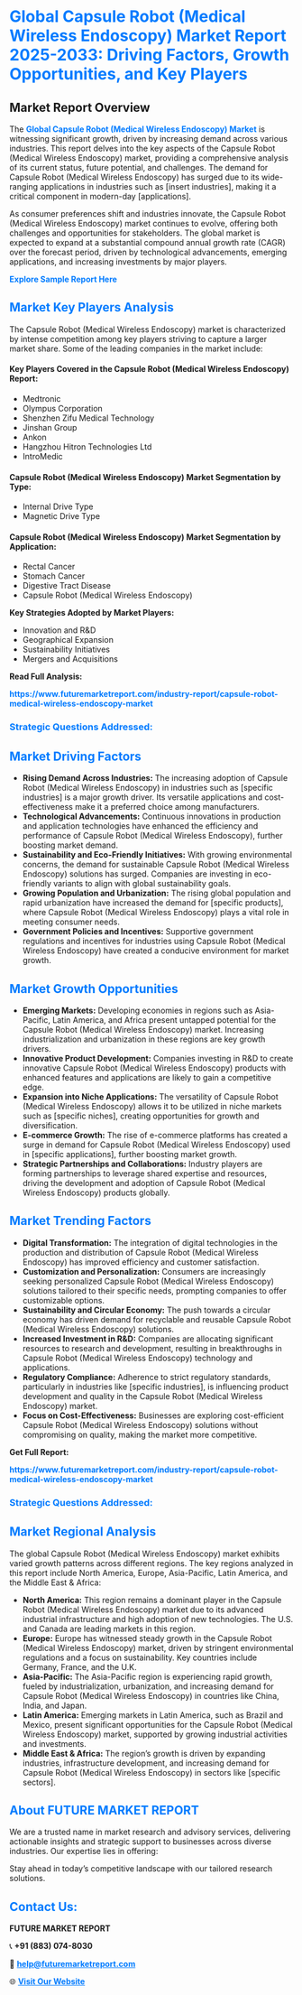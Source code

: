 <h1 style="color: #007BFF;">Global Capsule Robot (Medical Wireless Endoscopy) Market Report 2025-2033: Driving Factors, Growth Opportunities, and Key Players</h1>

<section id="overview">
<h2>Market Report Overview</h2>
<p>The <a href="https://www.futuremarketreport.com/industry-report/capsule-robot-medical-wireless-endoscopy-market" style="color: #007BFF; text-decoration: none;"><strong>Global Capsule Robot (Medical Wireless Endoscopy) Market</strong></a> is witnessing significant growth, driven by increasing demand across various industries. This report delves into the key aspects of the Capsule Robot (Medical Wireless Endoscopy) market, providing a comprehensive analysis of its current status, future potential, and challenges. The demand for Capsule Robot (Medical Wireless Endoscopy) has surged due to its wide-ranging applications in industries such as [insert industries], making it a critical component in modern-day [applications].</p>
<p>As consumer preferences shift and industries innovate, the Capsule Robot (Medical Wireless Endoscopy) market continues to evolve, offering both challenges and opportunities for stakeholders. The global market is expected to expand at a substantial compound annual growth rate (CAGR) over the forecast period, driven by technological advancements, emerging applications, and increasing investments by major players.</p>
</section>

<section id="overview">
<p><a href="https://www.futuremarketreport.com/request-sample/reportId=126964" style="color: #007BFF; text-decoration: none;"><strong>Explore Sample Report Here</strong></a></p>
</section>

<section id="key-players">
<h2 style="color: #007BFF;">Market Key Players Analysis</h2>
<p>The Capsule Robot (Medical Wireless Endoscopy) market is characterized by intense competition among key players striving to capture a larger market share. Some of the leading companies in the market include:</p>
<h4>Key Players Covered in the Capsule Robot (Medical Wireless Endoscopy) Report:</h4>
<ul><li>Medtronic</li><li>Olympus Corporation</li><li>Shenzhen Zifu Medical Technology</li><li>Jinshan Group</li><li>Ankon</li><li>Hangzhou Hitron Technologies Ltd</li><li>IntroMedic</li></ul>
<h4>Capsule Robot (Medical Wireless Endoscopy) Market Segmentation by Type:</h4>
<ul><li>Internal Drive Type</li><li>Magnetic Drive Type</li></ul>

<h4>Capsule Robot (Medical Wireless Endoscopy) Market Segmentation by Application:</h4>
<ul><li>Rectal Cancer</li><li>Stomach Cancer</li><li>Digestive Tract Disease</li><li>Capsule Robot (Medical Wireless Endoscopy)</li></ul>
<p><strong>Key Strategies Adopted by Market Players:</strong></p>
<ul>
<li>Innovation and R&D</li>
<li>Geographical Expansion</li>
<li>Sustainability Initiatives</li>
<li>Mergers and Acquisitions</li>
</ul>
</section>

<section>
<p><strong>Read Full Analysis: </strong></p><a href="https://www.futuremarketreport.com/industry-report/capsule-robot-medical-wireless-endoscopy-market" style="color: #007BFF; text-decoration: none;"><strong>https://www.futuremarketreport.com/industry-report/capsule-robot-medical-wireless-endoscopy-market</strong></a>
<h3 style="color: #007BFF;">Strategic Questions Addressed:</h3>
</section>

<section id="driving-factors">
<h2 style="color: #007BFF;">Market Driving Factors</h2>
<ul>
<li><strong>Rising Demand Across Industries:</strong> The increasing adoption of Capsule Robot (Medical Wireless Endoscopy) in industries such as [specific industries] is a major growth driver. Its versatile applications and cost-effectiveness make it a preferred choice among manufacturers.</li>
<li><strong>Technological Advancements:</strong> Continuous innovations in production and application technologies have enhanced the efficiency and performance of Capsule Robot (Medical Wireless Endoscopy), further boosting market demand.</li>
<li><strong>Sustainability and Eco-Friendly Initiatives:</strong> With growing environmental concerns, the demand for sustainable Capsule Robot (Medical Wireless Endoscopy) solutions has surged. Companies are investing in eco-friendly variants to align with global sustainability goals.</li>
<li><strong>Growing Population and Urbanization:</strong> The rising global population and rapid urbanization have increased the demand for [specific products], where Capsule Robot (Medical Wireless Endoscopy) plays a vital role in meeting consumer needs.</li>
<li><strong>Government Policies and Incentives:</strong> Supportive government regulations and incentives for industries using Capsule Robot (Medical Wireless Endoscopy) have created a conducive environment for market growth.</li>
</ul>
</section>

<section id="growth-opportunities">
<h2 style="color: #007BFF;">Market Growth Opportunities</h2>
<ul>
<li><strong>Emerging Markets:</strong> Developing economies in regions such as Asia-Pacific, Latin America, and Africa present untapped potential for the Capsule Robot (Medical Wireless Endoscopy) market. Increasing industrialization and urbanization in these regions are key growth drivers.</li>
<li><strong>Innovative Product Development:</strong> Companies investing in R&D to create innovative Capsule Robot (Medical Wireless Endoscopy) products with enhanced features and applications are likely to gain a competitive edge.</li>
<li><strong>Expansion into Niche Applications:</strong> The versatility of Capsule Robot (Medical Wireless Endoscopy) allows it to be utilized in niche markets such as [specific niches], creating opportunities for growth and diversification.</li>
<li><strong>E-commerce Growth:</strong> The rise of e-commerce platforms has created a surge in demand for Capsule Robot (Medical Wireless Endoscopy) used in [specific applications], further boosting market growth.</li>
<li><strong>Strategic Partnerships and Collaborations:</strong> Industry players are forming partnerships to leverage shared expertise and resources, driving the development and adoption of Capsule Robot (Medical Wireless Endoscopy) products globally.</li>
</ul>
</section>

<section id="trending-factors">
<h2 style="color: #007BFF;">Market Trending Factors</h2>
<ul>
<li><strong>Digital Transformation:</strong> The integration of digital technologies in the production and distribution of Capsule Robot (Medical Wireless Endoscopy) has improved efficiency and customer satisfaction.</li>
<li><strong>Customization and Personalization:</strong> Consumers are increasingly seeking personalized Capsule Robot (Medical Wireless Endoscopy) solutions tailored to their specific needs, prompting companies to offer customizable options.</li>
<li><strong>Sustainability and Circular Economy:</strong> The push towards a circular economy has driven demand for recyclable and reusable Capsule Robot (Medical Wireless Endoscopy) solutions.</li>
<li><strong>Increased Investment in R&D:</strong> Companies are allocating significant resources to research and development, resulting in breakthroughs in Capsule Robot (Medical Wireless Endoscopy) technology and applications.</li>
<li><strong>Regulatory Compliance:</strong> Adherence to strict regulatory standards, particularly in industries like [specific industries], is influencing product development and quality in the Capsule Robot (Medical Wireless Endoscopy) market.</li>
<li><strong>Focus on Cost-Effectiveness:</strong> Businesses are exploring cost-efficient Capsule Robot (Medical Wireless Endoscopy) solutions without compromising on quality, making the market more competitive.</li>
</ul>
</section>

<section>
<p><strong>Get Full Report: </strong></p><a href="https://www.futuremarketreport.com/industry-report/capsule-robot-medical-wireless-endoscopy-market" style="color: #007BFF; text-decoration: none;"><strong>https://www.futuremarketreport.com/industry-report/capsule-robot-medical-wireless-endoscopy-market</strong></a>
<h3 style="color: #007BFF;">Strategic Questions Addressed:</h3>
</section>


<section id="regional-analysis">
<h2 style="color: #007BFF;">Market Regional Analysis</h2>
<p>The global Capsule Robot (Medical Wireless Endoscopy) market exhibits varied growth patterns across different regions. The key regions analyzed in this report include North America, Europe, Asia-Pacific, Latin America, and the Middle East & Africa:</p>
<ul>
<li><strong>North America:</strong> This region remains a dominant player in the Capsule Robot (Medical Wireless Endoscopy) market due to its advanced industrial infrastructure and high adoption of new technologies. The U.S. and Canada are leading markets in this region.</li>
<li><strong>Europe:</strong> Europe has witnessed steady growth in the Capsule Robot (Medical Wireless Endoscopy) market, driven by stringent environmental regulations and a focus on sustainability. Key countries include Germany, France, and the U.K.</li>
<li><strong>Asia-Pacific:</strong> The Asia-Pacific region is experiencing rapid growth, fueled by industrialization, urbanization, and increasing demand for Capsule Robot (Medical Wireless Endoscopy) in countries like China, India, and Japan.</li>
<li><strong>Latin America:</strong> Emerging markets in Latin America, such as Brazil and Mexico, present significant opportunities for the Capsule Robot (Medical Wireless Endoscopy) market, supported by growing industrial activities and investments.</li>
<li><strong>Middle East & Africa:</strong> The region’s growth is driven by expanding industries, infrastructure development, and increasing demand for Capsule Robot (Medical Wireless Endoscopy) in sectors like [specific sectors].</li>
</ul>
</section>

<footer>
<h2 style="color: #007BFF;">About FUTURE MARKET REPORT</h2>
<p>We are a trusted name in market research and advisory services, delivering actionable insights and strategic support to businesses across diverse industries. Our expertise lies in offering:</p>

<p>Stay ahead in today’s competitive landscape with our tailored research solutions.</p>

<h2 style="color: #007BFF;">Contact Us:</h2>
<p><strong>FUTURE MARKET REPORT</strong></p>
<p>📞 <strong>+91 (883) 074-8030</strong></p>
<p>📧 <strong><a href="mailto:help@futuremarketreport.com" style="color: #007BFF;">help@futuremarketreport.com</a></strong></p>
<p>🌐 <strong><a href="https://www.futuremarketreport.com/" style="color: #007BFF;">Visit Our Website</a></strong></p>
</footer>